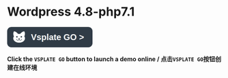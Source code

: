 # Wordpress 4.8-php7.1

<a href="https://www.vsplate.com/?docker-compose=https://github.com/vsplate/dcenvs/wordpress/4.8-php7.1"><img alt="VSPLATE GO" src="https://raw.githubusercontent.com/vsplate/images/master/vsgo_btn.png" width="200px"></a>

**Click the `VSPLATE GO` button to launch a demo online / 点击`VSPLATE GO`按钮创建在线环境**
